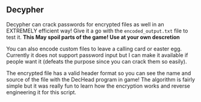 ## Decypher 
Decypher can crack passwords for encrypted files as well in an EXTREMELY efficient way! Give it a go with the `encoded_output.txt` file to test it. **This May spoil parts of the game! Use at your own descretion**

You can also encode custom files to leave a calling card or easter egg. Currently it does not support password input but I can make it available if people want it (defeats the purpose since you can crack them so easily). 

The encrypted file has a valid header format so you can see the name and source of the file with the DecHead program in game! The algorithm is fairly simple but it was really fun to learn how the encryption works and reverse engineering it for this script.